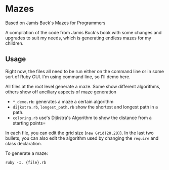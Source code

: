 # Mazes
Based on Jamis Buck's Mazes for Programmers

A compilation of the code from Jamis Buck's book with some changes and upgrades to suit my needs, which is generating endless mazes for my children.

## Usage
Right now, the files all need to be run either on the command line or in some sort of Ruby GUI. I'm using command line, so I'll demo here. 

All files at the root level generate a maze. Some show different algorithms, others show off anciliary aspects of maze generation

* `*_demo.rb`: generates a maze a certain algorithm
* `dijkstra.rb`, `longest_path.rb` show the shortest and longest path in a path.
* `coloring.rb` use's Dijkstra's Algorithm to show the distance from a starting points=

In each file, you can edit the grid size (`new Grid(20,20)`). In the last two bullets, you can also edit the algorithm used by changing the `require` and class declaration. 

To generate a maze:

```
ruby -I. {file}.rb
```